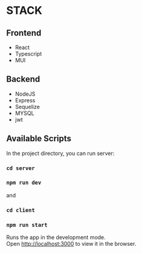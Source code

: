 # STACK 
## Frontend
* React
* Typescript
* MUI
## Backend
* NodeJS
* Express
* Sequelize
* MYSQL
* jwt

## Available Scripts

In the project directory, you can run server:

### `cd server`
### `npm run dev`
and 
### `cd client`
### `npm run start`

Runs the app in the development mode.\
Open [http://localhost:3000](http://localhost:3000) to view it in the browser.



